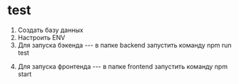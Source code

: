 # test
1. Создать  базу данных
2. Настроить ENV
3. Для запуска бэкенда --- в папке backend запустить команду npm run test
<!-- test это script из package.json -->
4. Для запуска фронтенда --- в папке frontend запустить команду npm start
